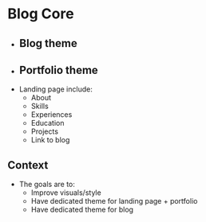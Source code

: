 # Blog Core

- Blog theme
    - 
- Portfolio theme
    -
- Landing page include:
    - About
    - Skills
    - Experiences
    - Education
    - Projects
    - Link to blog

## Context

- The goals are to:
    - Improve visuals/style
    - Have dedicated theme for landing page + portfolio
    - Have dedicated theme for blog

